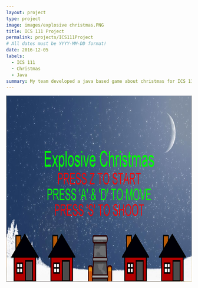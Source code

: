 ```yaml
---
layout: project
type: project
image: images/explosive christmas.PNG
title: ICS 111 Project
permalink: projects/ICS111Project
# All dates must be YYYY-MM-DD format!
date: 2016-12-05
labels:
  - ICS 111
  - Christmas
  - Java
summary: My team developed a java based game about christmas for ICS 111.
---
```


<div class="ui small rounded images">
  <img class="ui image" src="../images/explosive_christmas.PNG">
</div>





